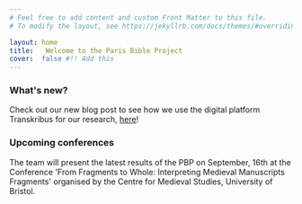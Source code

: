 ```yaml
---
# Feel free to add content and custom Front Matter to this file.
# To modify the layout, see https://jekyllrb.com/docs/themes/#overriding-theme-defaults

layout: home
title:   Welcome to the Paris Bible Project
cover:  false #!! Add this
---
```




### What's new?

Check out our new blog post to see how we use the digital platform Transkribus for our research, [here](https://parisbible.github.io/2021-07-06-TheParisBibleProjectAndTranskribusGettingStarted/)!



### Upcoming conferences

The team will present the latest results of the PBP on September, 16th at the Conference 'From Fragments to Whole: Interpreting Medieval Manuscripts Fragments' organised by the Centre for Medieval Studies, University of Bristol.

